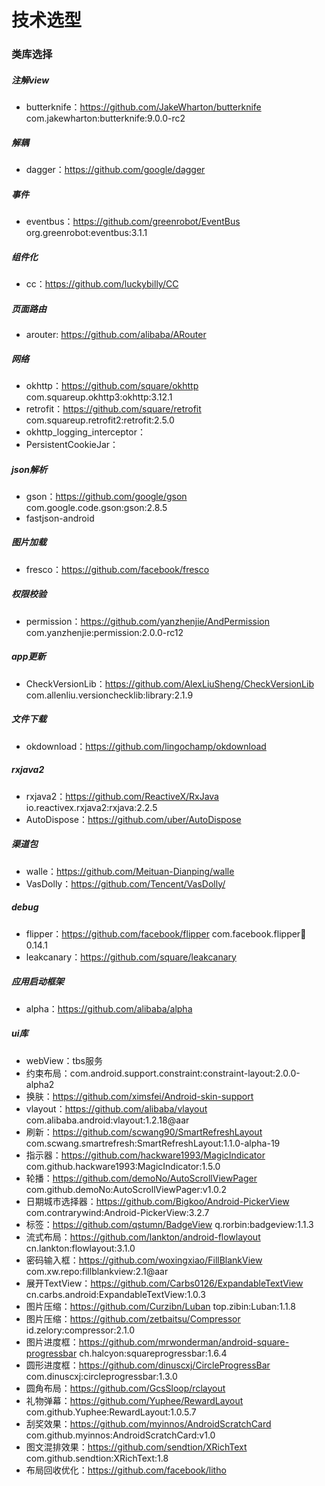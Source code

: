 
# 技术选型


### 类库选择

##### 注解view
- butterknife：https://github.com/JakeWharton/butterknife com.jakewharton:butterknife:9.0.0-rc2

##### 解耦
- dagger：https://github.com/google/dagger

##### 事件
- eventbus：https://github.com/greenrobot/EventBus org.greenrobot:eventbus:3.1.1

##### 组件化
- cc：https://github.com/luckybilly/CC

##### 页面路由
- arouter: https://github.com/alibaba/ARouter

##### 网络
- okhttp：https://github.com/square/okhttp com.squareup.okhttp3:okhttp:3.12.1
- retrofit：https://github.com/square/retrofit com.squareup.retrofit2:retrofit:2.5.0
- okhttp_logging_interceptor：
- PersistentCookieJar：

##### json解析
- gson：https://github.com/google/gson com.google.code.gson:gson:2.8.5
- fastjson-android

##### 图片加载
- fresco：https://github.com/facebook/fresco

##### 权限校验
- permission：https://github.com/yanzhenjie/AndPermission com.yanzhenjie:permission:2.0.0-rc12

##### app更新
- CheckVersionLib：https://github.com/AlexLiuSheng/CheckVersionLib  com.allenliu.versionchecklib:library:2.1.9

##### 文件下载
- okdownload：https://github.com/lingochamp/okdownload

##### rxjava2
- rxjava2：https://github.com/ReactiveX/RxJava io.reactivex.rxjava2:rxjava:2.2.5
- AutoDispose：https://github.com/uber/AutoDispose

##### 渠道包
- walle：https://github.com/Meituan-Dianping/walle
- VasDolly：https://github.com/Tencent/VasDolly/

##### debug
- flipper：https://github.com/facebook/flipper com.facebook.flipper:flipper:0.14.1
- leakcanary：https://github.com/square/leakcanary

##### 应用启动框架
- alpha：https://github.com/alibaba/alpha

##### ui库
- webView：tbs服务
- 约束布局：com.android.support.constraint:constraint-layout:2.0.0-alpha2
- 换肤：https://github.com/ximsfei/Android-skin-support
- vlayout：https://github.com/alibaba/vlayout com.alibaba.android:vlayout:1.2.18@aar
- 刷新：https://github.com/scwang90/SmartRefreshLayout  com.scwang.smartrefresh:SmartRefreshLayout:1.1.0-alpha-19
- 指示器：https://github.com/hackware1993/MagicIndicator com.github.hackware1993:MagicIndicator:1.5.0
- 轮播：https://github.com/demoNo/AutoScrollViewPager com.github.demoNo:AutoScrollViewPager:v1.0.2
- 日期城市选择器：https://github.com/Bigkoo/Android-PickerView com.contrarywind:Android-PickerView:3.2.7
- 标签：https://github.com/qstumn/BadgeView q.rorbin:badgeview:1.1.3
- 流式布局：https://github.com/lankton/android-flowlayout cn.lankton:flowlayout:3.1.0
- 密码输入框：https://github.com/woxingxiao/FillBlankView com.xw.repo:fillblankview:2.1@aar
- 展开TextView：https://github.com/Carbs0126/ExpandableTextView cn.carbs.android:ExpandableTextView:1.0.3
- 图片压缩：https://github.com/Curzibn/Luban top.zibin:Luban:1.1.8
- 图片压缩：https://github.com/zetbaitsu/Compressor id.zelory:compressor:2.1.0
- 图片进度框：https://github.com/mrwonderman/android-square-progressbar ch.halcyon:squareprogressbar:1.6.4
- 圆形进度框：https://github.com/dinuscxj/CircleProgressBar com.dinuscxj:circleprogressbar:1.3.0
- 圆角布局：https://github.com/GcsSloop/rclayout
- 礼物弹幕：https://github.com/Yuphee/RewardLayout com.github.Yuphee:RewardLayout:1.0.5.7
- 刮奖效果：https://github.com/myinnos/AndroidScratchCard com.github.myinnos:AndroidScratchCard:v1.0
- 图文混排效果：https://github.com/sendtion/XRichText com.github.sendtion:XRichText:1.8
- 布局回收优化：https://github.com/facebook/litho
